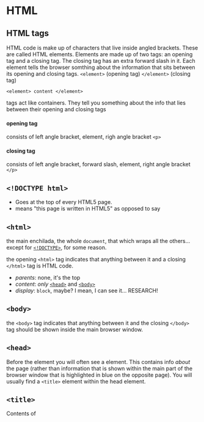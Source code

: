 # HTML

## HTML tags
HTML code is make up of characters that live inside angled brackets. These are called HTML elements. Elements are made up of two tags: an opening tag and a closing tag. The closing tag has an extra forward slash in it. Each element tells the browser somthing about the information that sits between its opening and closing tags.
`<element>` (opening tag) `</element>` (closing tag)
```
<element> content </element>
```
tags act like containers. They tell you something about the info that lies between their opening and closing tags
#### opening tag
consists of left angle bracket, element, righ angle bracket `<p>`
#### closing tag
consists of left angle bracket, forward slash, element, right angle bracket `</p>`

## `<!DOCTYPE html>`
* Goes at the top of every HTML5 page.
* means "this page is written in HTML5" as opposed to say

## `<html>`

the main enchilada, the whole `document`, that which wraps all the others... except for [`<!DOCTYPE>`](#doctype), for some reason.

the opening `<html>` tag indicates that anything between it and a closing `</html>` tag is HTML code.

* _parents_: none, it's the top
* _content_: _only_ [`<head>`](#head) and [`<body>`](#body)
* _display_: `block`, maybe? I mean, I can see it... RESEARCH!

## `<body>`
the `<body>` tag indicates that anything between it and the closing `</body>` tag should be shown inside the main browser window.

## `<head>`
Before the <body> element you will often see a <head> element. This contains info _about_ the page (rather than information that is shown within the main part of the browser window that is highlighted in blue on the opposite page). You will usually find a `<title>` element within the head element.

## `<title>`
Contents of <title> element are either shown in the top of the browser, above where you usually type in the url of the page you want to visit, or the tab for the page.

### Attributes
Attributes provide aditional info about the contents of an element. They appear on the opening tag of the element and are made up of two parts: a _name_ and a _value_, seperated by an equals sign.

* Attribute _name_ indicates what kind of extra info you are supplying about the elements content. It should be written in lowercase.
* The values is the info for the attribute. It should be placed in double quotes. different attributes can have different values.

`<p lang="en-us">`

* `class` -- a space-separated list of category names
* . . .

. . .

## `<div>`

A generic page division that should only be used if no other, more semantic choice is appropriate... and because @al-the-x might kill me if I do when I could use [`<section>`](#section) instead.

* _parents_: anything that accepts [Flow Content][1], which is apparently a lot of things.
* _content_: any [Flow Contant][1], palpable content (WTF?)
* _display_: `block`

. . .

## `<strong>`
indiacates that its content that has strong inportance. The words contained in this element might be said with strong emphasis.
* inline

## `<em>`
indicates emphasis that subtly changes the meaning of a sentence.
* inline

## `<blockquote>`
used for longer quotes that take up an entire paragraph. (<p> is still used inside the <blockquote> element).

## `<q>`
use for shorter quotes that sit within a paragraph. Browsers are supposed to put quotes around the <q> element

## `<s>`
indicates someting is no longer accurate or relevant but should not be deleted (strikethrough)

## `<ins>` & `<del>`
used to show content that has been inserted into a document while the <del> element can show text that has been deleted from it. The content from an <ins> element is usually underlined, while the content of a <del> eleent can show text that has been deleted from it.

###### Footnotes

[1](https://developer.mozilla.org/en-US/docs/Web/Guide/HTML/Content_categories#Flow_content)
